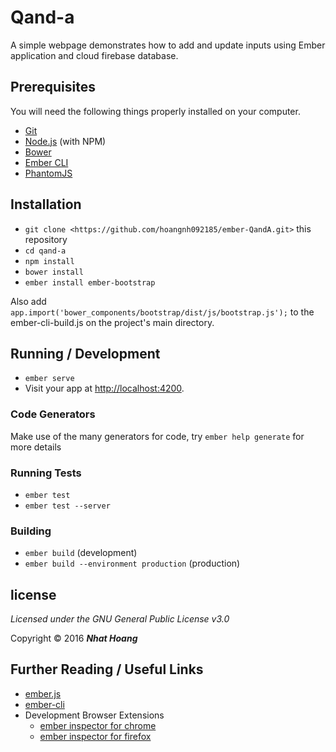 # Qand-a

A simple webpage demonstrates how to add and update inputs using Ember application and cloud firebase database.

## Prerequisites

You will need the following things properly installed on your computer.

* [Git](http://git-scm.com/)
* [Node.js](http://nodejs.org/) (with NPM)
* [Bower](http://bower.io/)
* [Ember CLI](http://ember-cli.com/)
* [PhantomJS](http://phantomjs.org/)

## Installation

* `git clone <https://github.com/hoangnh092185/ember-QandA.git>` this repository
* `cd qand-a`
* `npm install`
* `bower install`
* `ember install ember-bootstrap`

Also add  `app.import('bower_components/bootstrap/dist/js/bootstrap.js');` to the ember-cli-build.js on the project's main directory.

## Running / Development

* `ember serve`
* Visit your app at [http://localhost:4200](http://localhost:4200).

### Code Generators

Make use of the many generators for code, try `ember help generate` for more details

### Running Tests

* `ember test`
* `ember test --server`

### Building

* `ember build` (development)
* `ember build --environment production` (production)

## license ##
*Licensed under the GNU General Public License v3.0*

Copyright &copy; 2016 **_Nhat Hoang_**

## Further Reading / Useful Links

* [ember.js](http://emberjs.com/)
* [ember-cli](http://ember-cli.com/)
* Development Browser Extensions
  * [ember inspector for chrome](https://chrome.google.com/webstore/detail/ember-inspector/bmdblncegkenkacieihfhpjfppoconhi)
  * [ember inspector for firefox](https://addons.mozilla.org/en-US/firefox/addon/ember-inspector/)
